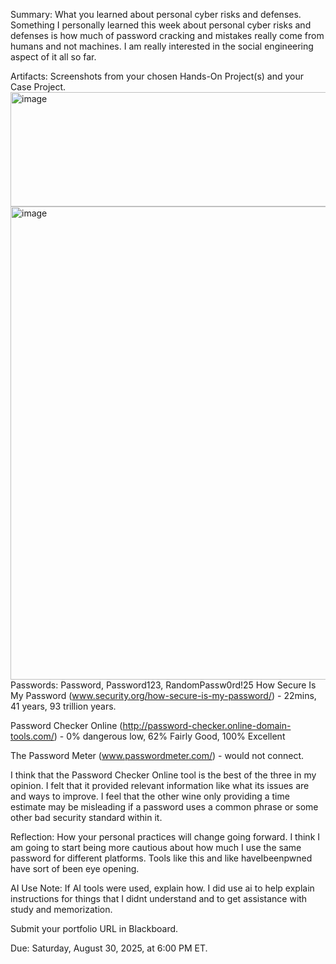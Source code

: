 Summary: What you learned about personal cyber risks and defenses.
Something I personally learned this week about personal cyber risks and defenses is how
much of password cracking and mistakes really come from humans and not machines. I am really
interested in the social engineering aspect of it all so far. 

Artifacts: Screenshots from your chosen Hands-On Project(s) and your Case Project.
<img width="675" height="183" alt="image" src="https://github.com/user-attachments/assets/181f0913-5fd1-495e-8f40-ad39942ff09d" />
<img width="891" height="757" alt="image" src="https://github.com/user-attachments/assets/fead6338-0d44-43d5-9763-2a4389cb7518" />
Passwords: Password, Password123, RandomPassw0rd!25
How Secure Is My Password (www.security.org/how-secure-is-my-password/) - 22mins, 41 years,
93 trillion years. 

Password Checker Online (http://password-checker.online-domain-tools.com/) - 0% dangerous
low, 62% Fairly Good, 100% Excellent

The Password Meter (www.passwordmeter.com/) - would not connect.

I think that the Password Checker Online tool is the best of the three in my opinion. I felt
that it provided relevant information like what its issues are and ways to improve. I feel
that the other wine only providing a time estimate may be misleading if a password uses a
common phrase or some other bad security standard within it. 

Reflection: How your personal practices will change going forward.
I think I am going to start being more cautious about how much I use the same password for
different platforms. Tools like this and like haveIbeenpwned have sort of been eye opening.

AI Use Note: If AI tools were used, explain how.
I did use ai to help explain instructions for things that I didnt understand and to get
assistance with study and memorization. 

Submit your portfolio URL in Blackboard.

Due: Saturday, August 30, 2025, at 6:00 PM ET.
